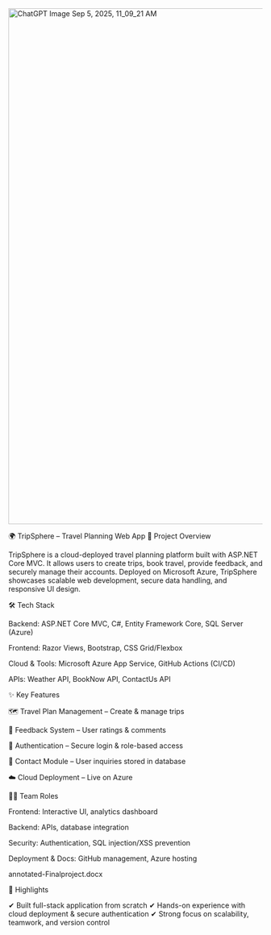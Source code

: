 <img width="1536" height="1024" alt="ChatGPT Image Sep 5, 2025, 11_09_21 AM" src="https://github.com/user-attachments/assets/5d4a094a-1848-440f-a195-13581df5146d" />

🌍 TripSphere – Travel Planning Web App
🚀 Project Overview

TripSphere is a cloud-deployed travel planning platform built with ASP.NET Core MVC.
It allows users to create trips, book travel, provide feedback, and securely manage their accounts.
Deployed on Microsoft Azure, TripSphere showcases scalable web development, secure data handling, and responsive UI design.

🛠️ Tech Stack

Backend: ASP.NET Core MVC, C#, Entity Framework Core, SQL Server (Azure)

Frontend: Razor Views, Bootstrap, CSS Grid/Flexbox

Cloud & Tools: Microsoft Azure App Service, GitHub Actions (CI/CD)

APIs: Weather API, BookNow API, ContactUs API

✨ Key Features

🗺️ Travel Plan Management – Create & manage trips

💬 Feedback System – User ratings & comments

🔐 Authentication – Secure login & role-based access

📩 Contact Module – User inquiries stored in database

☁️ Cloud Deployment – Live on Azure

👨‍💻 Team Roles

Frontend: Interactive UI, analytics dashboard

Backend: APIs, database integration

Security: Authentication, SQL injection/XSS prevention

Deployment & Docs: GitHub management, Azure hosting

annotated-Finalproject.docx

🎯 Highlights

✔ Built full-stack application from scratch
✔ Hands-on experience with cloud deployment & secure authentication
✔ Strong focus on scalability, teamwork, and version control
